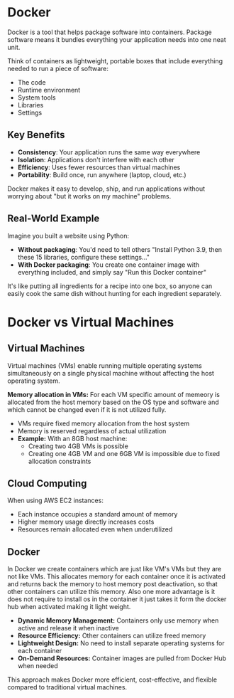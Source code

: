 # Docker

Docker is a tool that helps package software into containers. Package software means it bundles everything your application needs into one neat unit.

Think of containers as lightweight, portable boxes that include everything needed to run a piece of software:

- The code
- Runtime environment
- System tools
- Libraries
- Settings

## Key Benefits

- **Consistency**: Your application runs the same way everywhere
- **Isolation**: Applications don't interfere with each other
- **Efficiency**: Uses fewer resources than virtual machines
- **Portability**: Build once, run anywhere (laptop, cloud, etc.)

Docker makes it easy to develop, ship, and run applications without worrying about "but it works on my machine" problems.

## Real-World Example

Imagine you built a website using Python:

- **Without packaging**: You'd need to tell others "Install Python 3.9, then these 15 libraries, configure these settings..."
- **With Docker packaging**: You create one container image with everything included, and simply say "Run this Docker container"

It's like putting all ingredients for a recipe into one box, so anyone can easily cook the same dish without hunting for each ingredient separately.

# Docker vs Virtual Machines

## Virtual Machines
Virtual machines (VMs) enable running multiple operating systems simultaneously on a single physical machine without affecting the host operating system.

**Memory allocation in VMs:** For each VM specific amount of memeory is allocated from the host memory based on the OS type and software and which cannot be changed even if it is not utilized fully.
- VMs require fixed memory allocation from the host system
- Memory is reserved regardless of actual utilization
- **Example:** With an 8GB host machine:
  - Creating two 4GB VMs is possible
  - Creating one 4GB VM and one 6GB VM is impossible due to fixed allocation constraints

## Cloud Computing
When using AWS EC2 instances:
  - Each instance occupies a standard amount of memory
  - Higher memory usage directly increases costs
  - Resources remain allocated even when underutilized

## Docker
In Docker we create containers which are just like VM's VMs but they are not like VMs.
This allocates memory for each container once it is activated and returns back the memory to host memory post deactivation, so that other containers can utilize this memory.
Also one more advantage is it does not require to install os in the container it just takes it form the docker hub when activated making it light weight.


- **Dynamic Memory Management:** Containers only use memory when active and release it when inactive
- **Resource Efficiency:** Other containers can utilize freed memory
- **Lightweight Design:** No need to install separate operating systems for each container
- **On-Demand Resources:** Container images are pulled from Docker Hub when needed

This approach makes Docker more efficient, cost-effective, and flexible compared to traditional virtual machines.
